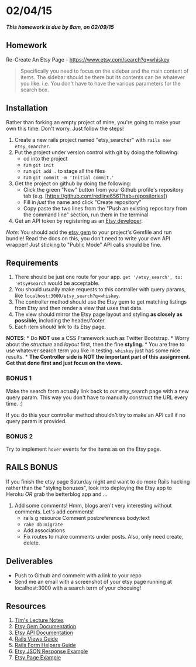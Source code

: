 # 02/04/15

___This homework is due by 8am, on 02/09/15___

## Homework

Re-Create An Etsy Page - https://www.etsy.com/search?q=whiskey

> Specifically you need to focus on the sidebar and the main content of items.
> The sidebar should be there but its contents can be whatever you like.
> i.e. You don't have to have the various parameters for the search box.

## Installation

Rather than forking an empty project of mine, you're going to make your own this time.
Don't worry. Just follow the steps!

1. Create a new rails project named "etsy_searcher" with `rails new etsy_searcher`.
2. Put the project under version control with git by doing the following:
   * cd into the project
   * run `git init`
   * run `git add .` to stage all the files
   * run `git commit -m 'Initial commit.'`
3. Get the project on github by doing the following:
   * Click the green "New" button from your Github profile's repository tab (e.g. [https://github.com/redline6561?tab=repositories])
   * Fill in *just* the name and click "Create repository"
   * Copy paste the two lines from the "Push an existing repository from the command line" section, run them in the terminal
4. Get an API token by registering as an [Etsy developer](https://www.etsy.com/developers/).

*Note*: You should add the [etsy gem][etsy-gem] to your project's Gemfile and run bundle!
Read the docs on this, you don't need to write your own API wrapper! Just sticking to "Public Mode" API calls should be fine.

[etsy-gem]: https://github.com/kytrinyx/etsy

## Requirements

1. There should be just one route for your app. `get '/etsy_search', to: 'etsy#search` would be acceptable.
2. You should usually make requests to this controller with query params, like `localhost:3000/etsy_search?q=whiskey`.
3. The controller method should use the Etsy gem to get matching listings from Etsy and then render a view that uses that data.
4. The view should mirror the Etsy page layout and styling **as closely as possible**, including the header/footer.
5. Each item should link to its Etsy page.

**NOTES**:
    * Do **NOT** use a CSS Framework such as Twitter Bootstrap.
    * Worry about the *structure* and *layout* first, then the fine **styling**.
    * You are free to use whatever search term you like in testing. `whiskey` just has some nice results.
    * **The Controller side is NOT the important part of this assignment. Get that done first and just focus on the views.**

### BONUS 1

Make the search form actually link back to *our* etsy_search page with a new query param.
This way you don't have to manually construct the URL every time. :)

If you do this your controller method shouldn't try to make an API call if no query param is provided.

### BONUS 2

Try to implement `hover` events for the items as on the Etsy page.

## RAILS BONUS

If you finish the etsy page Saturday night and want to do more Rails hacking rather than the "styling bonuses",
look into deploying the Etsy app to Heroku *OR*
grab the betterblog app and ...

1. Add some comments!
   Hmm, blogs aren't very interesting without comments. Let's add comments!
   * rails g resource Comment post:references body:text
   * `rake db:migrate`
   * Add associations
   * Fix routes to make comments under posts. Also, only need create, delete.

## Deliverables

* Push to Github and comment with a link to your repo
* Send me an email with a screenshot of your
  etsy page running at localhost:3000 with a
  search term of your choosing!

## Resources

1. [Tim's Lecture Notes](https://gist.github.com/twhitacre/4eca6690470cd20225e8#file-today-md)
2. [Etsy Gem Documentation][etsy-gem]
3. [Etsy API Documentation](https://www.etsy.com/developers/documentation/reference/listing)
4. [Rails Views Guide](http://guides.rubyonrails.org/action_view_overview.html)
5. [Rails Form Helpers Guide](http://guides.rubyonrails.org/form_helpers.html)
4. [Etsy JSON Response Example](https://api.etsy.com/v2/listings/active?api_key=h9oq2yf3twf4ziejn10b717i&keywords=whiskey&includes=Images,Shop)
5. [Etsy Page Example](https://www.etsy.com/search?q=whiskey)
